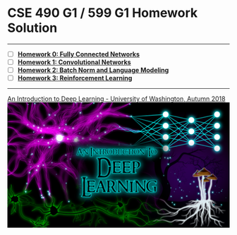 # CSE 490 G1 / 599 G1 Homework Solution

---

- [ ] [**Homework 0: Fully Connected Networks**](./dl-hw0/README.md)
- [ ] [**Homework 1: Convolutional Networks**](./dl-hw1/README.md)
- [ ] [**Homework 2: Batch Norm and Language Modeling**](./dl-hw2/README.md)
- [ ] [**Homework 3: Reinforcement Learning**](./rl-hw/README.md)

---

[An Introduction to Deep Learning - University of Washington, Autumn 2018](https://courses.cs.washington.edu/courses/cse599g1/18au/)
![title.png](assets/title.png)
